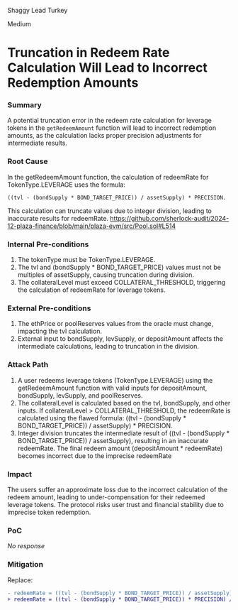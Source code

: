 Shaggy Lead Turkey

Medium

# Truncation in Redeem Rate Calculation Will Lead to Incorrect Redemption Amounts

### Summary

A potential truncation error in the redeem rate calculation for leverage tokens in the `getRedeemAmount` function will lead to incorrect redemption amounts, as the calculation lacks proper precision adjustments for intermediate results.

### Root Cause

In the getRedeemAmount function, the calculation of redeemRate for TokenType.LEVERAGE uses the formula:
```solidity
((tvl - (bondSupply * BOND_TARGET_PRICE)) / assetSupply) * PRECISION.
```
This calculation can truncate values due to integer division, leading to inaccurate results for redeemRate.
https://github.com/sherlock-audit/2024-12-plaza-finance/blob/main/plaza-evm/src/Pool.sol#L514

### Internal Pre-conditions

1. The tokenType must be TokenType.LEVERAGE.
2. The tvl and (bondSupply * BOND_TARGET_PRICE) values must not be multiples of assetSupply, causing truncation during division.
3. The collateralLevel must exceed COLLATERAL_THRESHOLD, triggering the calculation of redeemRate for leverage tokens.

### External Pre-conditions

1. The ethPrice or poolReserves values from the oracle must change, impacting the tvl calculation.
2. External input to bondSupply, levSupply, or depositAmount affects the intermediate calculations, leading to truncation in the division.

### Attack Path

1. A user redeems leverage tokens (TokenType.LEVERAGE) using the getRedeemAmount function with valid inputs for depositAmount, bondSupply, levSupply, and poolReserves.
2. The collateralLevel is calculated based on the tvl, bondSupply, and other inputs.
If collateralLevel > COLLATERAL_THRESHOLD, the redeemRate is calculated using the flawed formula: ((tvl - (bondSupply * BOND_TARGET_PRICE)) / assetSupply) * PRECISION.
3. Integer division truncates the intermediate result of ((tvl - (bondSupply * BOND_TARGET_PRICE)) / assetSupply), resulting in an inaccurate redeemRate. The final redeem amount (depositAmount * redeemRate) becomes incorrect due to the imprecise redeemRate

### Impact

The users suffer an approximate loss due to the incorrect calculation of the redeem amount, leading to under-compensation for their redeemed leverage tokens. The protocol risks user trust and financial stability due to imprecise token redemption.

### PoC

_No response_

### Mitigation

Replace:
```diff
- redeemRate = ((tvl - (bondSupply * BOND_TARGET_PRICE)) / assetSupply) * PRECISION;
+ redeemRate = ((tvl - (bondSupply * BOND_TARGET_PRICE)) * PRECISION) / assetSupply;
```